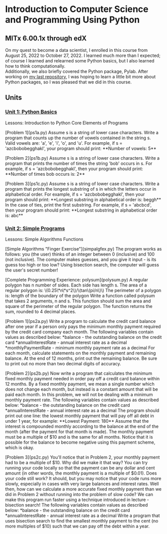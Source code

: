 # Introduction to Computer Science and Programming Using Python
## MITx 6.00.1x through edX
On my quest to become a data scientist, I enrolled in this course from August 25, 2022 to October 27, 2022. I learned much more than I expected; of course I learned and relearned some Python basics, but I also learned how to think computationally.  
Additionally, we also briefly covered the Python package, Pylab. After working on [my last repository](https://github.com/Gracetexana/Rosalind), I was hoping to learn a little bit more about Python packages, so I was pleased that we did in this course.
## Units
### [Unit 1: Python Basics](pset1)

<p>Lessons:
Introduction to Python  
Core Elements of Programs
</p>

<p>[Problem 1](ps1a.py)
Assume s is a string of lower case characters.  
Write a program that counts up the number of vowels contained in the string s. Valid vowels are: 'a', 'e', 'i', 'o', and 'u'.  
For example, if s = 'azcbobobegghakl', your program should print:  
**Number of vowels: 5**
</p>

<p>[Problem 2](ps1b.py)
Assume s is a string of lower case characters.  
Write a program that prints the number of times the string 'bob' occurs in s.  
For example, if s = 'azcbobobegghakl', then your program should print:  
**Number of times bob occurs is: 2**
</p>

<p>[Problem 3](ps1c.py)
Assume s is a string of lower case characters.  
Write a program that prints the longest substring of s in which the letters occur in alphabetical order.  
For example, if s = 'azcbobobegghakl', then your program should print:  
**Longest substring in alphabetical order is: beggh**  
In the case of ties, print the first substring.  
For example, if s = 'abcbcd', then your program should print:  
**Longest substring in alphabetical order is: abc**
</p>

### [Unit 2: Simple Programs](pset2)

<p>Lessons:
Simple Algorithms  
Functions  
</p>

<p>[Simple Algorithms "Finger Exercise"](simpalgfex.py)
The program works as follows: you (the user) thinks of an integer between 0 (inclusive) and 100 (not inclusive). The computer makes guesses, and you give it input - is its guess too high or too low? Using bisection search, the computer will guess the user's secret number!
</p>

<p>[Complete Programming Experience: polysum](polysum.py)
A regular polygon has n number of sides. Each side has length s.  
The area of a regular polygon is: \(0.25\*n\*s^2\)/\(tan\(pi/n\)\)  
The perimeter of a polygon is: length of the boundary of the polygon  
Write a function called polysum that takes 2 arguments, n and s. This function should sum the area and square of the perimeter of the regular polygon. The function returns the sum, rounded to 4 decimal places.
</p>

<p>[Problem 1](ps2a.py)
Write a program to calculate the credit card balance after one year if a person only pays the minimum monthly payment required by the credit card company each month.  
The following variables contain values as described below:  
*balance - the outstanding balance on the credit card  
*annualInterestRate - annual interest rate as a decimal  
*monthlyPaymentRate - minimum monthly payment rate as a decimal
For each month, calculate statements on the monthly payment and remaining balance. At the end of 12 months, print out the remaining balance. Be sure to print out no more than two decimal digits of accuracy.
</p>

<p>[Problem 2](ps2b.py)
Now write a program that calculates the minimum fixed monthly payment needed in order pay off a credit card balance within 12 months. By a fixed monthly payment, we mean a single number which does not change each month, but instead is a constant amount that will be paid each month.  
In this problem, we will not be dealing with a minimum monthly payment rate.  
The following variables contain values as described below:  
*balance - the outstanding balance on the credit card  
*annualInterestRate - annual interest rate as a decimal  
The program should print out one line: the lowest monthly payment that will pay off all debt in under 1 year, for example:  
**Lowest Payment: 180**  
Assume that the interest is compounded monthly according to the balance at the end of the month (after the payment for that month is made). The monthly payment must be a multiple of $10 and is the same for all months. Notice that it is possible for the balance to become negative using this payment scheme, which is okay.
</p>

<p>[Problem 3](ps2c.py)
You'll notice that in Problem 2, your monthly payment had to be a multiple of $10. Why did we make it that way? You can try running your code locally so that the payment can be any dollar and cent amount (in other words, the monthly payment is a multiple of $0.01). Does your code still work? It should, but you may notice that your code runs more slowly, especially in cases with very large balances and interest rates.  
Well then, how can we calculate a more accurate fixed monthly payment than we did in Problem 2 without running into the problem of slow code? We can make this program run faster using a technique introduced in lecture - bisection search!  
The following variables contain values as described below:  
*balance - the outstanding balance on the credit card  
*annualInterestRate - annual interest rate as a decimal  
Write a program that uses bisection search to find the smallest monthly payment to the cent (no more multiples of $10) such that we can pay off the debt within a year.
</p>
